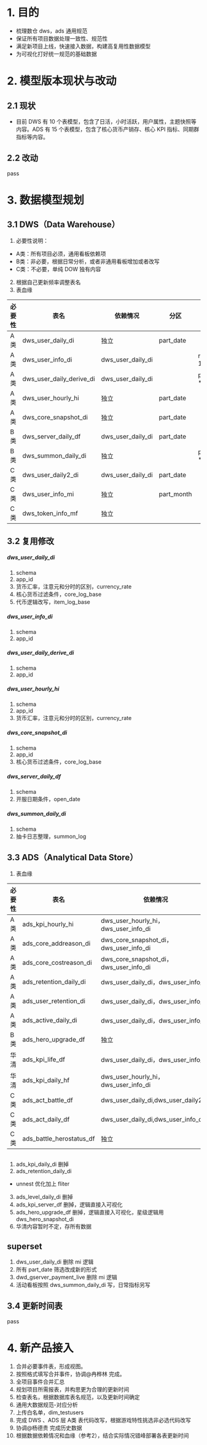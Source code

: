 # 1. 目的
- 梳理数仓 dws，ads 通用规范
- 保证所有项目数据处理一致性、规范性
- 满足新项目上线，快速接入数据，构建高复用性数据模型
- 为可视化打好统一规范的基础数据

# 2. 模型版本现状与改动
## 2.1 现状
- 目前 DWS 有 10 个表模型，包含了日活，小时活跃，用户属性，主题快照等内容。ADS 有 15 个表模型，包含了核心货币产销存、核心 KPI 指标、同期群指标等内容。
## 2.2 改动
pass

# 3. 数据模型规划
## 3.1 DWS（Data Warehouse）
1. 必要性说明：

- A类：所有项目必须，通用看板依赖项
- B类：非必要，根据日常分析，或者非通用看板增加或者改写
- C类：不必要，单纯 DOW 独有内容

2. 根据自己更新频率调整表名
3. 表血缘

|必要性|表名|依赖情况|分区|分桶|备注|
|--------|--------|--------|--------|--------|--------|
|A类|dws_user_daily_di|独立|part_date||
|A类|dws_user_info_di|dws_user_daily_di||role_id * 10|
|A类|dws_user_daily_derive_di|dws_user_daily_di||part_date * 10|
|A类|dws_user_hourly_hi|独立|part_date||
|A类|dws_core_snapshot_di|独立|part_date||
|B类|dws_server_daily_df|dws_user_daily_di|part_date||
|B类|dws_summon_daily_di|独立||part_date * 10|
|C类|dws_user_daily2_di|dws_user_daily_di|part_date||
|C类|dws_user_info_mi|独立|part_month||
|C类|dws_token_info_mf|独立|||

## 3.2 复用修改
##### dws_user_daily_di
1. schema
2. app_id
3. 货币汇率，注意元和分时的区别，currency_rate
4. 核心货币过滤条件，core_log_base
5. 代币逻辑改写，item_log_base
##### dws_user_info_di
1. schema
2. app_id
##### dws_user_daily_derive_di
1. schema
2. app_id
##### dws_user_hourly_hi
1. schema
2. app_id
3. 货币汇率，注意元和分时的区别，currency_rate
##### dws_core_snapshot_di
1. schema
2. app_id
3. 核心货币过滤条件，core_log_base
##### dws_server_daily_df
1. schema
2. 开服日期条件，open_date
##### dws_summon_daily_di
1. schema
2. 抽卡日志整理，summon_log


## 3.3 ADS（Analytical Data Store）
1. 表血缘

|必要性|表名|依赖情况|分区|分桶|
|--------|--------|--------|--------|--------|
|A类|ads_kpi_hourly_hi|dws_user_hourly_hi，dws_user_info_di|part_date||
|A类|ads_core_addreason_di|dws_core_snapshot_di，dws_user_info_di|part_date||
|A类|ads_core_costreason_di|dws_core_snapshot_di，dws_user_info_di|part_date||
|A类|ads_retention_daily_di|dws_user_daily_di，dws_user_info_di|part_date||
|A类|ads_user_retention_di|dws_user_daily_di，dws_user_info_di|||
|A类|ads_active_daily_di|dws_user_daily_di，dws_user_info_di|part_date||
|B类|ads_hero_upgrade_df|独立|||
|华清|ads_kpi_life_df|dws_user_daily_di，dws_user_info_di|||
|华清|ads_kpi_daily_hf|dws_user_hourly_hi，dws_user_info_di|||
|C类|ads_act_battle_df|dws_user_daily_di,dws_user_daily2_di|||
|C类|ads_act_daily_df|dws_user_daily_di,dws_user_info_di|||
|C类|ads_battle_herostatus_df|独立|||

## 
1. ads_kpi_daily_di 删掉
2. ads_retention_daily_di
- unnest 优化加上 fliter
3. ads_level_daily_di 删掉
4. ads_kpi_server_df 删掉，逻辑直接入可视化
5. ads_hero_upgrade_df 删掉，逻辑直接入可视化，星级逻辑用 dws_hero_snapshot_di
6. 华清内容暂时不定，存所有数据

## superset
1. dws_user_daily_di 删除 mi 逻辑
2. 所有 part_date 筛选改成新的形式
3. dwd_gserver_payment_live 删除 mi 逻辑
4. 活动看板按照 dws_summon_daily_di 写，日常指标另写

## 3.4 更新时间表
pass

# 4. 新产品接入
1. 合并必要事件表，形成视图。
  1. 按照格式填写合并事件，协调@冉桦林 完成。
  2. 全项目事件合并汇总
2. 规划项目所需报表，并构思更为合理的更新时间
3. 检查表名，根据数据库表名规范，以及更新时间确定
  1. 通用大数据规范-对应分析
4. 上传白名单，dim_testusers
5. 完成 DWS 、ADS 层 A类 表代码改写，根据游戏特性挑选非必选代码改写
6. 协调@杨德贵 完成历史数据
7. 根据数据依赖情况和血缘（参考2），结合实际情况错峰部署各表更新时间